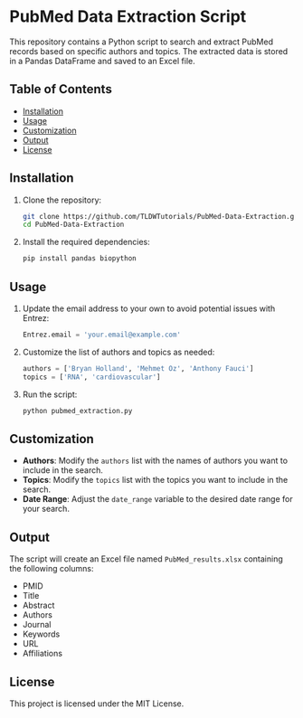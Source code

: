 # PubMed Data Extraction Script

This repository contains a Python script to search and extract PubMed records based on specific authors and topics. The extracted data is stored in a Pandas DataFrame and saved to an Excel file.

## Table of Contents
- [Installation](#installation)
- [Usage](#usage)
- [Customization](#customization)
- [Output](#output)
- [License](#license)

## Installation

1. Clone the repository:
    ```sh
    git clone https://github.com/TLDWTutorials/PubMed-Data-Extraction.git
    cd PubMed-Data-Extraction
    ```

2. Install the required dependencies:
    ```sh
    pip install pandas biopython
    ```

## Usage

1. Update the email address to your own to avoid potential issues with Entrez:
    ```python
    Entrez.email = 'your.email@example.com'
    ```

2. Customize the list of authors and topics as needed:
    ```python
    authors = ['Bryan Holland', 'Mehmet Oz', 'Anthony Fauci']
    topics = ['RNA', 'cardiovascular']
    ```

3. Run the script:
    ```sh
    python pubmed_extraction.py
    ```

## Customization

- **Authors**: Modify the `authors` list with the names of authors you want to include in the search.
- **Topics**: Modify the `topics` list with the topics you want to include in the search.
- **Date Range**: Adjust the `date_range` variable to the desired date range for your search.

## Output

The script will create an Excel file named `PubMed_results.xlsx` containing the following columns:
- PMID
- Title
- Abstract
- Authors
- Journal
- Keywords
- URL
- Affiliations

## License

This project is licensed under the MIT License.
